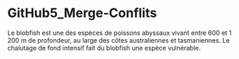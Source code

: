 # GitHub5_Merge-Conflits


Le blobfish est une des espèces de poissons abyssaux vivant entre 600 et 1 200 m de profondeur, au large des côtes australiennes et tasmaniennes. Le chalutage de fond intensif fait du blobfish une espèce vulnérable.

